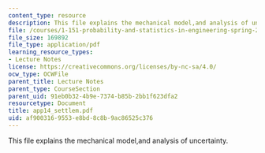 ```yaml
---
content_type: resource
description: This file explains the mechanical model,and analysis of uncertainty.
file: /courses/1-151-probability-and-statistics-in-engineering-spring-2005/af9003169553e8bd8c8b9ac86525c376_app14_settlem.pdf
file_size: 169892
file_type: application/pdf
learning_resource_types:
- Lecture Notes
license: https://creativecommons.org/licenses/by-nc-sa/4.0/
ocw_type: OCWFile
parent_title: Lecture Notes
parent_type: CourseSection
parent_uid: 91eb0b32-4b9e-7374-b85b-2bb1f623dfa2
resourcetype: Document
title: app14_settlem.pdf
uid: af900316-9553-e8bd-8c8b-9ac86525c376
---
```

This file explains the mechanical model,and analysis of uncertainty.